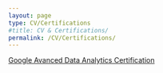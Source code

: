 ```yaml
---
layout: page
type: CV/Certifications
#title: CV & Certifications/
permalink: /CV/Certifications/
---
```


[Google Avanced Data Analytics Certification](GADA_cert)
